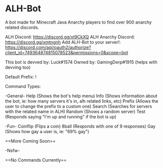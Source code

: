 # ALH-Bot
A bot made for Minecraft Java Anarchy players to find over 900 anarchy related discords.

ALH Discord: https://discord.gg/xt9CkXQ
ALH Anarchy Discord: https://discord.gg/xmtngnh
Add ALH-Bot to your server!: https://discord.com/api/oauth2/authorize?client_id=749364874815078523&permissions=0&scope=bot

This bot is devved by: Luck#1574
Owned by: GamingDerp#1915 (helps with devving too)

Default Prefix: !

Command Types:

-General-
  Help (Shows the bot's help menu)
  Info (Shows information about the bot, ie: how many servers it's in, alh related links, etc)
  Prefix (Allows the user to change the prefix to a custom one)
  Search (Searches for servers with the related name in ALH)
  Random (Shows a random server)
  Test (Responds saying "I'm up and running" if the bot is up)

-Fun-
  Coinflip (Flips a coin)
  8ball (Responds with one of 9 responses)
  Gay (Shows how gay a user is, ie: "69% gay")
  
==More Coming Soon==
  
-Nsfw-

==No Commands Currently==
